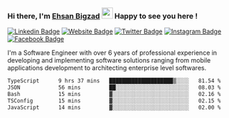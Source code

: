 ### Hi there, I'm <a href="https://ehsanbigzad.com" target="_blank">Ehsan Bigzad</a> <img src="https://media.giphy.com/media/hvRJCLFzcasrR4ia7z/giphy.gif" width="25px" height="25px"> Happy to see you here !

[![Linkedin Badge](https://img.shields.io/badge/-LinkedIn-0e76a8?style=flat-square&logo=Linkedin&logoColor=white)](https://linkedin.com/in/EhsanBigzad)
[![Website Badge](https://img.shields.io/badge/Website-3b5998?style=flat-square&logo=google-chrome&logoColor=white)](https://ehsanbigzad.com)
[![Twitter Badge](https://img.shields.io/badge/-Twitter-00acee?style=flat-square&logo=Twitter&logoColor=white)](https://twitter.com/EhsanBigzad)
[![Instagram Badge](https://img.shields.io/badge/-Instagram-e4405f?style=flat-square&logo=Instagram&logoColor=white)](https://instagram.com/ehsanbigzad/)
[![Facebook Badge](https://img.shields.io/badge/-Facebook-0088cc?style=flat-square&logo=Facebook&logoColor=white)](https://facebook.com/EhsanBigzad7)

I'm a Software Engineer with over 6 years of professional experience
in developing and implementing software solutions ranging from mobile applications development to architecting enterprise level softwares.

<!--START_SECTION:waka-->

```txt
TypeScript      9 hrs 37 mins   ████████████████████▒░░░░   81.54 %
JSON            56 mins         ██░░░░░░░░░░░░░░░░░░░░░░░   08.03 %
Bash            15 mins         ▓░░░░░░░░░░░░░░░░░░░░░░░░   02.16 %
TSConfig        15 mins         ▓░░░░░░░░░░░░░░░░░░░░░░░░   02.15 %
JavaScript      14 mins         ▓░░░░░░░░░░░░░░░░░░░░░░░░   02.00 %
```

<!--END_SECTION:waka-->
